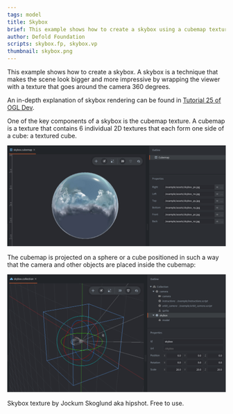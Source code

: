 ```yaml
---
tags: model
title: Skybox
brief: This example shows how to create a skybox using a cubemap texture.
author: Defold Foundation
scripts: skybox.fp, skybox.vp
thumbnail: skybox.png
---
```


This example shows how to create a skybox. A skybox is a technique that makes the scene look bigger and more impressive by wrapping the viewer with a texture that goes around the camera 360 degrees.

An in-depth explanation of skybox rendering can be found in [Tutorial 25 of OGL Dev](https://www.ogldev.org/www/tutorial25/tutorial25.html).


One of the key components of a skybox is the cubemap texture. A cubemap is a texture that contains 6 individual 2D textures that each form one side of a cube: a textured cube.

![](cubemap.png)

The cubemap is projected on a sphere or a cube positioned in such a way that the camera and other objects are placed inside the cubemap:

![](collection.png)

Skybox texture by Jockum Skoglund aka hipshot. Free to use.